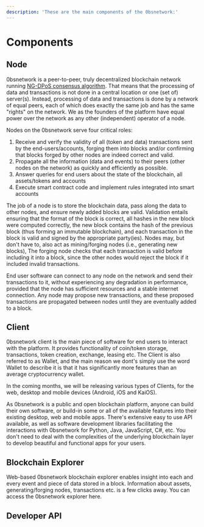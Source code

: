 ```yaml
---
description: 'These are the main components of the 0bsnetwork:'
---
```


# Components

## Node

0bsnetwork is a peer-to-peer, truly decentralized blockchain network running [NG-DPoS consensus algorithm](). That means that the processing of data and transactions is not done in a central location or one \(set of\) server\(s\). Instead, processing of data and transactions is done by a network of equal peers, each of which does exactly the same job and has the same "rights" on the network. We as the founders of the platform have equal power over the network as any other \(independent\) operator of a node. 

Nodes on the 0bsnetwork serve four critical roles:

1. Receive and verify the validity of all \(token and data\) transactions sent by the end-users/accounts, forging them into blocks and/or confirming that blocks forged by other nodes are indeed correct and valid.
2. Propagate all the information \(data and events\) to their peers \(other nodes on the network\) as quickly and efficiently as possible.
3. Answer queries for end users about the state of the blockchain, all assets/tokens and accounts
4. Execute smart contract code and implement rules integrated into smart accounts

The job of a node is to store the blockchain data, pass along the data to other nodes, and ensure newly added blocks are valid. Validation entails ensuring that the format of the block is correct, all hashes in the new block were computed correctly, the new block contains the hash of the previous block \(thus forming an immutable blockchain\), and each transaction in the block is valid and signed by the appropriate party\(ies\). Nodes may, but don't have to, also act as mining/forging nodes \(i.e., generating new blocks\), The forging node checks that each transaction is valid before including it into a block, since the other nodes would reject the block if it included invalid transactions.

End user software can connect to any node on the network and send their transactions to it, without experiencing any degradation in performance, provided that the node has sufficient resources and a stable internet connection. Any node may propose new transactions, and these proposed transactions are propagated between nodes until they are eventually added to a block.

## Client

0bsnetwork client is the main piece of software for end users to interact with the platform. It provides functionality of coin/token storage, transactions, token creation, exchange, leasing etc. The Client is also referred to as Wallet, and the main reason we dont's simply use the word Wallet to describe it is that it has significantly more features than an average cryptocurrency wallet.

In the coming months, we will be releasing various types of Clients, for the web, desktop and mobile devices \(Android, iOS and KaiOS\).

As 0bsnetwork is a public and open blockchain platform, anyone can build their own software, or build-in some or all of the available features into their existing desktop, web and mobile apps. There's extensive easy to use API available, as well as software development libraries facilitating the interactions with 0bsnetwork for Python, Java, JavaScript, C\#, etc. You don't need to deal with the complexities of the underlying blockchain layer to develop beautiful and functional apps for your users.

## Blockchain Explorer

Web-based 0bsnetwork blockchain explorer enables insight into each and every event and piece of data stored in a block. Information about assets, generating/forging nodes, transactions etc. is a few clicks away. You can access the 0bsnetwork explorer here.

## Developer API



